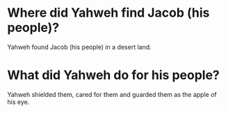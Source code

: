 # Where did Yahweh find Jacob (his people)?

Yahweh found Jacob (his people) in a desert land.

# What did Yahweh do for his people?

Yahweh shielded them, cared for them and guarded them as the apple of his eye.
